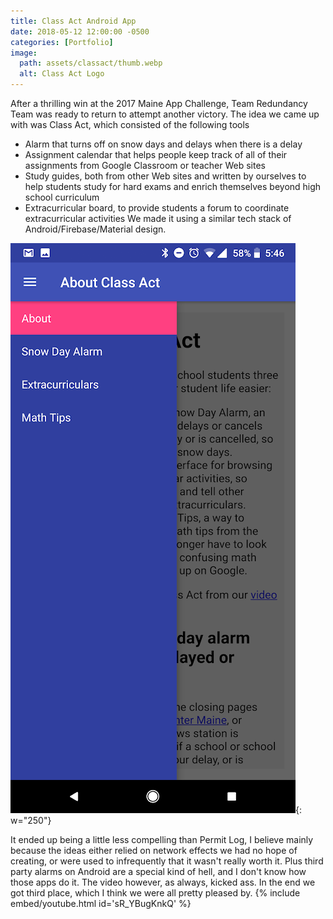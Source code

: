 ```yaml
---
title: Class Act Android App
date: 2018-05-12 12:00:00 -0500
categories: [Portfolio]
image:
  path: assets/classact/thumb.webp
  alt: Class Act Logo
---
```

After a thrilling win at the 2017 Maine App Challenge, Team Redundancy Team was ready to return to attempt another victory. The idea we came up with was Class Act, which consisted of the following tools
* Alarm that turns off on snow days and delays when there is a delay
* Assignment calendar that helps people keep track of all of their assignments from Google Classroom or teacher Web sites
* Study guides, both from other Web sites and written by ourselves to help students study for hard exams and enrich themselves beyond high school curriculum
* Extracurricular board, to provide students a forum to coordinate extracurricular activities
We made it using a similar tech stack of Android/Firebase/Material design. 

![Class Act Screenshot](assets/classact/screenshot.png){: w="250"}

It ended up being a little less compelling than Permit Log, I believe mainly because the ideas either relied on network effects we had no hope of creating, or were used to infrequently that it wasn't really worth it. Plus third party alarms on Android are a special kind of hell, and I don't know how those apps do it. The video however, as always, kicked ass. In the end we got third place, which I think we were all pretty pleased by.
{% include embed/youtube.html id='sR_YBugKnkQ' %}